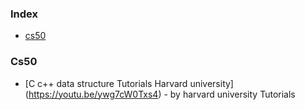 ### Index

* [cs50](#cs50)


### Cs50

* [C c++ data structure Tutorials Harvard university]
(https://youtu.be/ywg7cW0Txs4) - by harvard university Tutorials